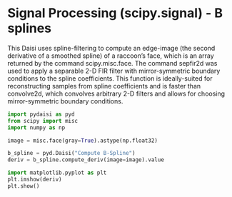 # Signal Processing (scipy.signal) - B splines

This Daisi uses spline-filtering to compute an edge-image (the second derivative of a smoothed spline)
of a raccoon’s face, which is an array returned by the command scipy.misc.face.
The command sepfir2d was used to apply a separable 2-D FIR filter with mirror-symmetric boundary conditions
to the spline coefficients.
This function is ideally-suited for reconstructing samples from spline coefficients
and is faster than convolve2d, which convolves arbitrary 2-D filters and allows for
choosing mirror-symmetric boundary conditions.

```python
import pydaisi as pyd
from scipy import misc
import numpy as np

image = misc.face(gray=True).astype(np.float32)

b_spline = pyd.Daisi("Compute B-Spline")
deriv = b_spline.compute_deriv(image=image).value

import matplotlib.pyplot as plt
plt.imshow(deriv)
plt.show()
```
